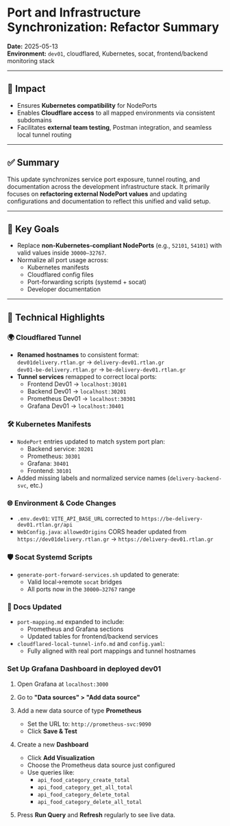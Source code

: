# Port and Infrastructure Synchronization: Refactor Summary

**Date:** 2025-05-13  
**Environment:** `dev01`, cloudflared, Kubernetes, socat, frontend/backend monitoring stack

---

## 📌 Impact

- Ensures **Kubernetes compatibility** for NodePorts
- Enables **Cloudflare access** to all mapped environments via consistent subdomains
- Facilitates **external team testing**, Postman integration, and seamless local tunnel routing

---

## ✅ Summary

This update synchronizes service port exposure, tunnel routing, and documentation across the development infrastructure stack. It primarily focuses on
**refactoring external NodePort values** and updating configurations and documentation to reflect this unified and valid setup.

---

## 🎯 Key Goals

- Replace **non-Kubernetes-compliant NodePorts** (e.g., `52101`, `54101`) with valid values inside `30000–32767`.
- Normalize all port usage across:
    - Kubernetes manifests
    - Cloudflared config files
    - Port-forwarding scripts (systemd + socat)
    - Developer documentation

---

## 🔧 Technical Highlights

### 🌍 Cloudflared Tunnel

- **Renamed hostnames** to consistent format:  
  `dev01delivery.rtlan.gr` → `delivery-dev01.rtlan.gr`  
  `dev01-be-delivery.rtlan.gr` → `be-delivery-dev01.rtlan.gr`
- **Tunnel services** remapped to correct local ports:
    - Frontend Dev01 → `localhost:30101`
    - Backend Dev01 → `localhost:30201`
    - Prometheus Dev01 → `localhost:30301`
    - Grafana Dev01 → `localhost:30401`

### 🛠 Kubernetes Manifests

- `NodePort` entries updated to match system port plan:
    - Backend service: `30201`
    - Prometheus: `30301`
    - Grafana: `30401`
    - Frontend: `30101`
- Added missing labels and normalized service names (`delivery-backend-svc`, etc.)

### 🌐 Environment & Code Changes

- `.env.dev01`: `VITE_API_BASE_URL` corrected to `https://be-delivery-dev01.rtlan.gr/api`
- `WebConfig.java`: `allowedOrigins` CORS header updated from `https://dev01delivery.rtlan.gr` → `https://delivery-dev01.rtlan.gr`

### 🛡️ Socat Systemd Scripts

- `generate-port-forward-services.sh` updated to generate:
    - Valid local→remote `socat` bridges
    - All ports now in the `30000–32767` range

### 📄 Docs Updated

- `port-mapping.md` expanded to include:
    - Prometheus and Grafana sections
    - Updated tables for frontend/backend services
- `cloudflared-local-tunnel-info.md` and `config.yaml`:
    - Fully aligned with real port mappings and tunnel hostnames

### Set Up Grafana Dashboard in deployed dev01

1. Open Grafana at `localhost:3000`
2. Go to **"Data sources" > "Add data source"**
3. Add a new data source of type **Prometheus**
    - Set the URL to: `http://prometheus-svc:9090`
    - Click **Save & Test**

4. Create a new **Dashboard**

    - Click **Add Visualization**
    - Choose the Prometheus data source just configured
    - Use queries like:
        - `api_food_category_create_total`
        - `api_food_category_get_all_total`
        - `api_food_category_delete_total`
        - `api_food_category_delete_all_total`

5. Press **Run Query** and **Refresh** regularly to see live data.
